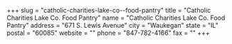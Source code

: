 +++
slug = "catholic-charities-lake-co--food-pantry"
title = "Catholic Charities Lake Co. Food Pantry"
name = "Catholic Charities Lake Co. Food Pantry"
address = "671 S. Lewis Avenue"
city = "Waukegan"
state = "IL"
postal = "60085"
website = ""
phone = "847-782-4166"
fax = ""
+++
